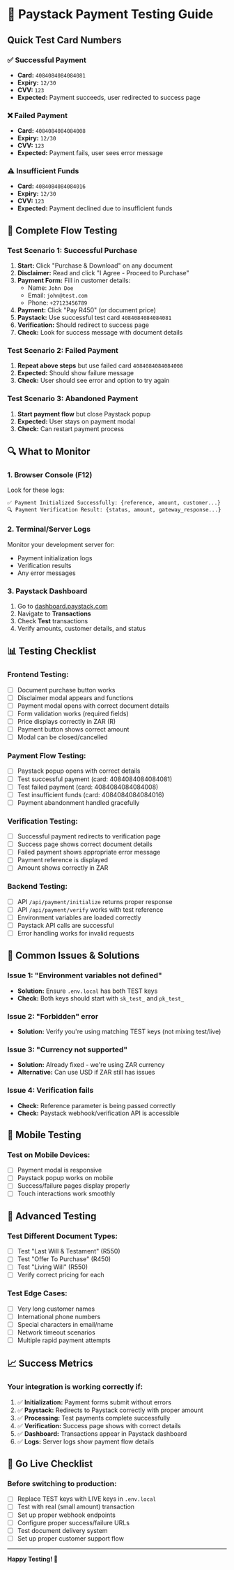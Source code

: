 # 🧪 Paystack Payment Testing Guide

## Quick Test Card Numbers

### ✅ **Successful Payment**
- **Card:** `4084084084084081`
- **Expiry:** `12/30`
- **CVV:** `123`
- **Expected:** Payment succeeds, user redirected to success page

### ❌ **Failed Payment**
- **Card:** `4084084084084008`
- **Expiry:** `12/30`
- **CVV:** `123`
- **Expected:** Payment fails, user sees error message

### ⚠️ **Insufficient Funds**
- **Card:** `4084084084084016`
- **Expiry:** `12/30`
- **CVV:** `123`
- **Expected:** Payment declined due to insufficient funds

## 🔄 Complete Flow Testing

### **Test Scenario 1: Successful Purchase**
1. **Start:** Click "Purchase & Download" on any document
2. **Disclaimer:** Read and click "I Agree - Proceed to Purchase"
3. **Payment Form:** Fill in customer details:
   - Name: `John Doe`
   - Email: `john@test.com`
   - Phone: `+27123456789`
4. **Payment:** Click "Pay R450" (or document price)
5. **Paystack:** Use successful test card `4084084084084081`
6. **Verification:** Should redirect to success page
7. **Check:** Look for success message with document details

### **Test Scenario 2: Failed Payment**
1. **Repeat above steps** but use failed card `4084084084084008`
2. **Expected:** Should show failure message
3. **Check:** User should see error and option to try again

### **Test Scenario 3: Abandoned Payment**
1. **Start payment flow** but close Paystack popup
2. **Expected:** User stays on payment modal
3. **Check:** Can restart payment process

## 🔍 What to Monitor

### **1. Browser Console (F12)**
Look for these logs:
```
✅ Payment Initialized Successfully: {reference, amount, customer...}
🔍 Payment Verification Result: {status, amount, gateway_response...}
```

### **2. Terminal/Server Logs**
Monitor your development server for:
- Payment initialization logs
- Verification results
- Any error messages

### **3. Paystack Dashboard**
1. Go to [dashboard.paystack.com](https://dashboard.paystack.com)
2. Navigate to **Transactions**
3. Check **Test** transactions
4. Verify amounts, customer details, and status

## 📊 Testing Checklist

### **Frontend Testing:**
- [ ] Document purchase button works
- [ ] Disclaimer modal appears and functions
- [ ] Payment modal opens with correct document details
- [ ] Form validation works (required fields)
- [ ] Price displays correctly in ZAR (R)
- [ ] Payment button shows correct amount
- [ ] Modal can be closed/cancelled

### **Payment Flow Testing:**
- [ ] Paystack popup opens with correct details
- [ ] Test successful payment (card: 4084084084084081)
- [ ] Test failed payment (card: 4084084084084008)
- [ ] Test insufficient funds (card: 4084084084084016)
- [ ] Payment abandonment handled gracefully

### **Verification Testing:**
- [ ] Successful payment redirects to verification page
- [ ] Success page shows correct document details
- [ ] Failed payment shows appropriate error message
- [ ] Payment reference is displayed
- [ ] Amount shows correctly in ZAR

### **Backend Testing:**
- [ ] API `/api/payment/initialize` returns proper response
- [ ] API `/api/payment/verify` works with test reference
- [ ] Environment variables are loaded correctly
- [ ] Paystack API calls are successful
- [ ] Error handling works for invalid requests

## 🐛 Common Issues & Solutions

### **Issue 1: "Environment variables not defined"**
- **Solution:** Ensure `.env.local` has both TEST keys
- **Check:** Both keys should start with `sk_test_` and `pk_test_`

### **Issue 2: "Forbidden" error**
- **Solution:** Verify you're using matching TEST keys (not mixing test/live)

### **Issue 3: "Currency not supported"**
- **Solution:** Already fixed - we're using ZAR currency
- **Alternative:** Can use USD if ZAR still has issues

### **Issue 4: Verification fails**
- **Check:** Reference parameter is being passed correctly
- **Check:** Paystack webhook/verification API is accessible

## 📱 Mobile Testing

### **Test on Mobile Devices:**
- [ ] Payment modal is responsive
- [ ] Paystack popup works on mobile
- [ ] Success/failure pages display properly
- [ ] Touch interactions work smoothly

## 🎯 Advanced Testing

### **Test Different Document Types:**
- [ ] Test "Last Will & Testament" (R550)
- [ ] Test "Offer To Purchase" (R450)
- [ ] Test "Living Will" (R550)
- [ ] Verify correct pricing for each

### **Test Edge Cases:**
- [ ] Very long customer names
- [ ] International phone numbers
- [ ] Special characters in email/name
- [ ] Network timeout scenarios
- [ ] Multiple rapid payment attempts

## 📈 Success Metrics

### **Your integration is working correctly if:**
1. ✅ **Initialization:** Payment forms submit without errors
2. ✅ **Paystack:** Redirects to Paystack correctly with proper amount
3. ✅ **Processing:** Test payments complete successfully
4. ✅ **Verification:** Success page shows with correct details
5. ✅ **Dashboard:** Transactions appear in Paystack dashboard
6. ✅ **Logs:** Server logs show payment flow details

## 🚀 Go Live Checklist

### **Before switching to production:**
- [ ] Replace TEST keys with LIVE keys in `.env.local`
- [ ] Test with real (small amount) transaction
- [ ] Set up proper webhook endpoints
- [ ] Configure proper success/failure URLs
- [ ] Test document delivery system
- [ ] Set up proper customer support flow

---

**Happy Testing! 🎉** 